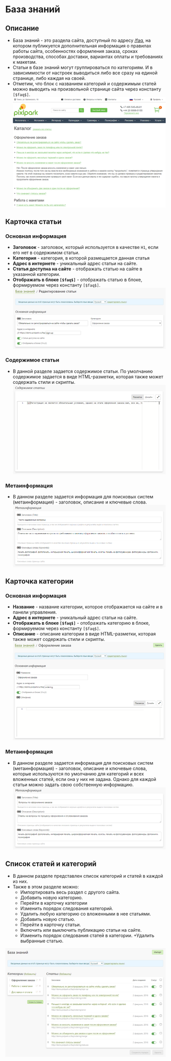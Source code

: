 # База знаний
## Описание
* База знаний - это раздела сайта, доступный по адресу [/faq](https://demo.pixlpark.ru/faq), на котором публикуется дополнительная информация о правилах работы сайта, особенностях оформления заказа, сроках производства, способах доставки, вариантах оплаты и требованиях к макетам. 
* Статьи в базе знаний могут группироваться по категориям. И в зависиммости от настроек выводиться либо все сразу на единой странице, либо каждая на своей.
* Отметим, что блок с названием категорий и содержимым статей можно выводить на произвольной странице сайта через константу `[$faq$]`.
![](../_media/faq/faq.png ':size=80%')

## Карточка статьи
### Основная информация
* __Заголовок__ - заголовок, который используется в качестве `H1`, если его нет в содержимом статьи.
* __Категория__ - категория, в которой размещается данная статья
* __Адрес в интернете__ - уникальный адрес статьи на сайте.
* __Статья доступна на сайте__ - отображать статью на сайте в указанной категории.
* __Отображать в блоке `[$faq$]`__ - отображать статью в блоке, формируемом через константу `[$faq$]`.
![](../_media/faq/article-general.png)

### Содержимое статьи
* В данной разделе задается содержимое статьи. По умолчанию содержимое задается в виде HTML-разметки, которая также может содержать стили и скрипты.
![](../_media/faq/faq02.png)

### Метаинформация
* В данном разделе задается информация для поисковых систем (метаинформация) - заголовок, описание и ключевые слова.
![](../_media/faq/faq03.png)

## Карточка категории

### Основная информация
* __Название__ - название категории, которое отображается на сайте и в панели управления.
* __Адрес в интернете__ - уникальный адрес статьи на сайте. 
* __Отображать в блоке `[$faq$]`__ - отображать категорию в блоке, формируемом через  константу `[$faq$]`.
* __Описание__ - описание категории в виде HTML-разметки, которая также может содержать стили и скрипты.
![](../_media/faq/category-general.png)

### Метаинформация
* В данном разделе задается информация для поисковых систем (метаинформация) - заголовок, описание и ключевые слова, которые используются по умолчанию для категорий и всех вложенных статей, если она у них не задана. Однако для каждой статьи можно задать свою собственную информацию.
![](../_media/faq/faq05.png)

## Список статей и категорий
* В данном разделе представлен список категорий и статей в каждой из них.
* Также в этом разделе можно:
    + Импортировать весь раздел с другого сайта.
    + Добавить новую категорию.
    + Перейти в карточку категории
    + Изменить порядок следования категорий.
    + Удалить любую категорию со вложенными в нее статьями.
    + Добавить новую статью.
    + Перейти в карточку статьи.
    + Включить или выключить публикацию статьи на сайте.
    + Изменить порядок следования статей в категории.
    +Удалить выбранные статью.

![](../_media/faq/list.png)